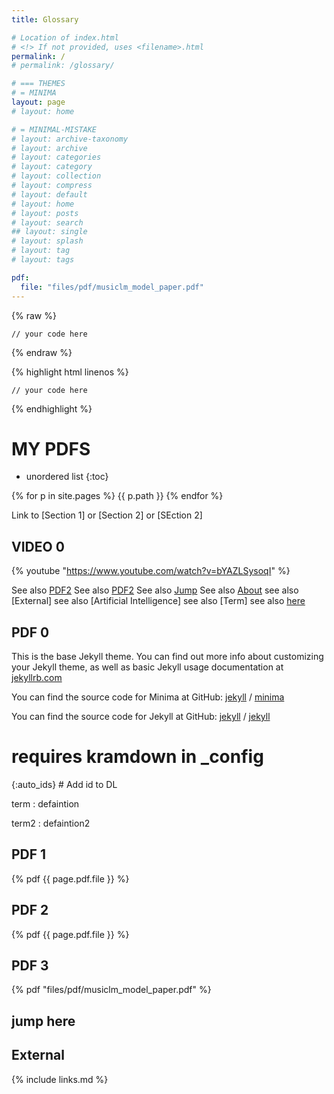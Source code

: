 ```yaml
---
title: Glossary

# Location of index.html
# <!> If not provided, uses <filename>.html
permalink: /
# permalink: /glossary/

# === THEMES
# = MINIMA
layout: page
# layout: home

# = MINIMAL-MISTAKE
# layout: archive-taxonomy
# layout: archive
# layout: categories
# layout: category
# layout: collection
# layout: compress
# layout: default
# layout: home
# layout: posts
# layout: search
## layout: single
# layout: splash
# layout: tag
# layout: tags

pdf:
  file: "files/pdf/musiclm_model_paper.pdf"
---
```



{% raw %}

	// your code here

{% endraw %}

{% highlight html linenos %}

	// your code here

{% endhighlight %}

# MY PDFS

* unordered list
{:toc}


{% for p in site.pages %}
  {{ p.path }}
{% endfor %}

Link to [Section 1]
or [Section 2]
or [SEction 2]

## VIDEO 0

{% youtube "https://www.youtube.com/watch?v=bYAZLSysoqI" %}

See also [PDF2](#PDF-2)
See also [PDF2](#pdf-2)
See also [Jump](#jump-here)
See also [About](/about/#here)
see also [External]
see also [Artificial Intelligence]
see also [Term]
see also [here](#term)

## PDF 0

This is the base Jekyll theme. You can find out more info about customizing your Jekyll theme, as well as basic Jekyll usage documentation at [jekyllrb.com](https://jekyllrb.com/)

You can find the source code for Minima at GitHub:
[jekyll][jekyll-organization] /
[minima](https://github.com/jekyll/minima)

You can find the source code for Jekyll at GitHub:
[jekyll][jekyll-organization] /
[jekyll](https://github.com/jekyll/jekyll)


# requires kramdown in _config

{:auto_ids}  # Add id to DL

term
: defaintion

term2
: defaintion2

## PDF 1
{% pdf {{ page.pdf.file }} %}
## PDF 2
{% pdf {{ page.pdf.file }} %}
## PDF 3
{% pdf "files/pdf/musiclm_model_paper.pdf" %}

## jump here
## External

{% include links.md %}

[jekyll-organization]: https://github.com/jekyll
